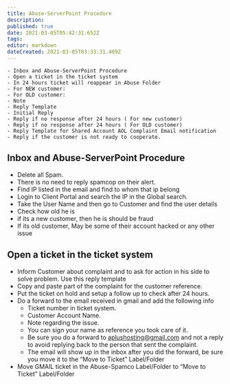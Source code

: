 ```yaml
---
title: Abuse-ServerPoint Procedure
description: 
published: true
date: 2021-03-05T05:42:31.652Z
tags: 
editor: markdown
dateCreated: 2021-03-05T03:33:31.469Z
---
```




```
- Inbox and Abuse-ServerPoint Procedure
- Open a ticket in the ticket system
- In 24 hours ticket will reappear in Abuse Folder
- For NEW customer:
- For OLD customer:
- Note
- Reply Template
- Initial Reply
- Reply if no response after 24 hours ( For new customer)
- Reply if no response after 24 hours ( For OLD customer)
- Reply Template for Shared Account AOL Complaint Email notification 
- Reply if the customer is not ready to cooperate.
```

## Inbox and Abuse-ServerPoint Procedure

- Delete all Spam.
- There is no need to reply spamcop on their alert.
- Find IP listed in the email and find to whom that ip belong
- Login to Client Portal and search the IP in the Global search.
- Take the User Name and then go to Customer and find the user details
- Check how old he is
- if its a new customer, then he is should be fraud
- If its old customer, May be some of their account hacked or any other issue

## Open a ticket in the ticket system

- Inform Customer about complaint and to ask for action in his side to solve problem. Use this reply template
- Copy and paste part of the complaint for the customer reference.
- Put the ticket on hold and setup a follow up to check after 24 hours.
- Do a forward to the email received in gmail and add the following info
  - Ticket number in ticket system.
  - Customer Account Name.
  - Note regarding the issue.
  - You can sign your name as reference you took care of it.
  - Be sure you do a forward to aplushosting@gmail.com and not    a reply to avoid replying back to the person that sent the    complaint.
  - The email will show up in the inbox after you did the        forward, be sure you move it to the “Move to Ticket”           Label/Folder
- Move GMAIL ticket in the Abuse-Spamco Label/Folder to “Move to Ticket” Label/Folder



